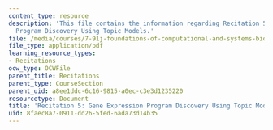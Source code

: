 ```yaml
---
content_type: resource
description: 'This file contains the information regarding Recitation 5: Gene Expression
  Program Discovery Using Topic Models.'
file: /media/courses/7-91j-foundations-of-computational-and-systems-biology-spring-2014/8faec8a70911dd265fed6ada73d14b35_MIT7_91JS14_Rec_3-7-14.pdf
file_type: application/pdf
learning_resource_types:
- Recitations
ocw_type: OCWFile
parent_title: Recitations
parent_type: CourseSection
parent_uid: a8ee1ddc-6c16-9815-a0ec-c3e3d1235220
resourcetype: Document
title: 'Recitation 5: Gene Expression Program Discovery Using Topic Models'
uid: 8faec8a7-0911-dd26-5fed-6ada73d14b35
---
```

